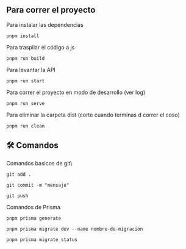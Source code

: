 ## Para correr el proyecto
Para instalar las dependencias
```
pnpm install
```
Para traspilar el código a js
```
pnpm run build
```
Para levantar la API
```
pnpm run start
```
Para correr el proyecto en modo de desarrollo (ver log)
```
pnpm run serve
```
Para eliminar la carpeta dist (corte cuando terminas d correr el coso)
```
pnpm run clean
```

## 🛠️ Comandos
Comandos basicos de git\
```
git add .
```
```
git commit -m "mensaje"
```
```
git push
```
Comandos de Prisma
```
pnpm prisma generate
```
```
pnpm prisma migrate dev --name nombre-de-migracion
```
```
pnpm prisma migrate status
